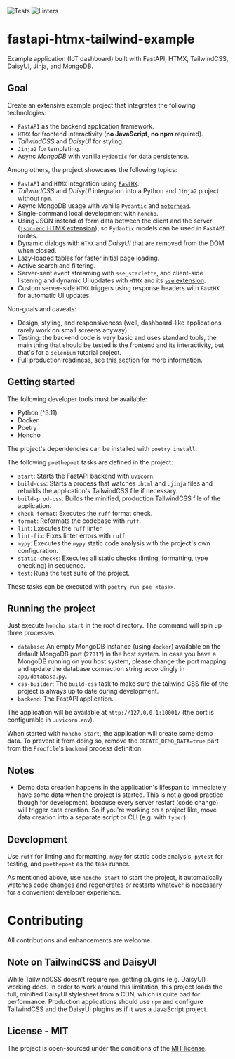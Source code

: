 ![Tests](https://github.com/volfpeter/fastapi-htmx-tailwind-example/actions/workflows/tests.yml/badge.svg)
![Linters](https://github.com/volfpeter/fastapi-htmx-tailwind-example/actions/workflows/linters.yml/badge.svg)

# fastapi-htmx-tailwind-example

Example application (IoT dashboard) built with FastAPI, HTMX, TailwindCSS, DaisyUI, Jinja, and MongoDB.

## Goal

Create an extensive example project that integrates the following technologies:

- `FastAPI` as the backend application framework.
- `HTMX` for frontend interactivity (**no JavaScript**, **no npm** required).
- _TailwindCSS_ and _DaisyUI_ for styling.
- `Jinja2` for templating.
- Async _MongoDB_ with vanilla `Pydantic` for data persistence.

Among others, the project showcases the following topics:

- `FastAPI` and `HTMX` integration using [`FastHX`](https://volfpeter.github.io/fasthx/).
- _TailwindCSS_ and _DaisyUI_ integration into a Python and `Jinja2` project without `npm`.
- Async MongoDB usage with vanilla `Pydantic` and [`motorhead`](https://volfpeter.github.io/motorhead/).
- Single-command local development with `honcho`.
- Using JSON instead of form data between the client and the server ([`json-enc` HTMX extension](https://github.com/bigskysoftware/htmx-extensions/blob/main/src/json-enc/README.md)), so `Pydantic` models can be used in `FastAPI` routes.
- Dynamic dialogs with `HTMX` and _DaisyUI_ that are removed from the DOM when closed.
- Lazy-loaded tables for faster initial page loading.
- Active search and filtering.
- Server-sent event streaming with `sse_starlette`, and client-side listening and dynamic UI updates with `HTMX` and its [`sse` extension](https://github.com/bigskysoftware/htmx-extensions/blob/main/src/sse/README.md).
- Custom server-side `HTMX` triggers using response headers with `FastHX` for automatic UI updates.

Non-goals and caveats:

- Design, styling, and responsiveness (well, dashboard-like applications rarely work on small screens anyway).
- Testing: the backend code is very basic and uses standard tools, the main thing that should be tested is the frontend and its interactivity, but that's for a `selenium` tutorial project.
- Full production readiness, see [this section](#Note-on-TailwindCSS-and-DaisyUI) for more information.

## Getting started

The following developer tools must be available:

- Python (^3.11)
- Docker
- Poetry
- Honcho

The project's dependencies can be installed with `poetry install`.

The following `poethepoet` tasks are defined in the project:

- `start`: Starts the FastAPI backend with `uvicorn`.
- `build-css`: Starts a process that watches `.html` and `.jinja` files and rebuilds the application's TailwindCSS file if necessary.
- `build-prod-css`: Builds the minified, production TailwindCSS file of the application.
- `check-format`: Executes the `ruff` format check.
- `format`: Reformats the codebase with `ruff`.
- `lint`: Executes the `ruff` linter.
- `lint-fix`: Fixes linter errors with `ruff`.
- `mypy`: Executes the `mypy` static code analysis with the project's own configuration.
- `static-checks`: Executes all static checks (linting, formatting, type checking) in sequence.
- `test`: Runs the test suite of the project.

These tasks can be executed with `poetry run poe <task>`.

## Running the project

Just execute `honcho start` in the root directory. The command will spin up three processes:

- `database`: An empty MongoDB instance (using `docker`) available on the default MongoDB port (`27017`) in the host system. In case you have a MongoDB running on you host system, please change the port mapping and update the database connection string accordingly in `app/database.py`.
- `css-builder`: The `build-css` task to make sure the tailwind CSS file of the project is always up to date during development.
- `backend`: The FastAPI application.

The application will be available at `http://127.0.0.1:10001/` (the port is configurable in `.uvicorn.env`).

When started with `honcho start`, the application will create some demo data. To prevent it from doing so, remove the `CREATE_DEMO_DATA=true` part from the `Procfile`'s `backend` process definition.

## Notes

- Demo data creation happens in the application's lifespan to immediately have some data when the project is started. This is not a good practice though for development, because every server restart (code change) will trigger data creation. So if you're working on a project like, move data creation into a separate script or CLI (e.g. with `typer`).

## Development

Use `ruff` for linting and formatting, `mypy` for static code analysis, `pytest` for testing, and `poethepoet` as the task runner.

As mentioned above, use `honcho start` to start the project, it automatically watches code changes and regenerates or restarts whatever is necessary for a convenient developer experience.

# Contributing

All contributions and enhancements are welcome.

## Note on TailwindCSS and DaisyUI

While TailwindCSS doesn't require `npm`, getting plugins (e.g. DaisyUI) working does. In order to work around this limitation, this project loads the full, minified DaisyUI stylesheet from a CDN, which is quite bad for performance. Production applications should use `npm` and configure TailwindCSS and the DaisyUI plugins as if it was a JavaScript project.

## License - MIT

The project is open-sourced under the conditions of the [MIT license](https://choosealicense.com/licenses/mit/).
